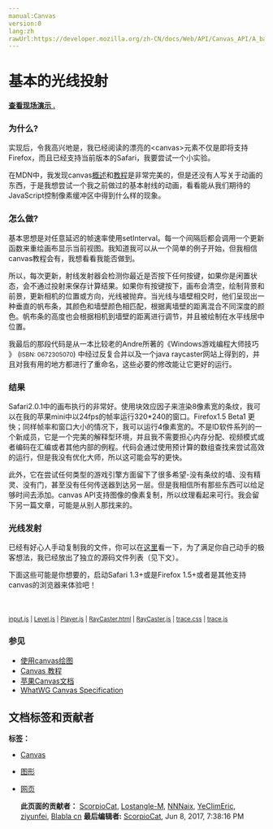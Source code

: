 ```yaml
---
manual:Canvas
version:0
lang:zh
rawUrl:https://developer.mozilla.org/zh-CN/docs/Web/API/Canvas_API/A_basic_ray-caster
---
```


# 基本的光线投射

  

 

 

 



 

**[查看现场演示 .](%78 "")**

 
### 为什么?<a name="Why.3F"></a>
 

实现后，令我高兴地是，我已经阅读的漂亮的&lt;canvas&gt;元素不仅是即将支持Firefox，而且已经支持当前版本的Safari，我要尝试一个小实验。

 

在MDN中，我发现canvas[概述](%67 "")和[教程](%79 "")是非常完美的，但是还没有人写关于动画的东西，于是我想尝试一个我之前做过的基本射线的动画，看看能从我们期待的JavaScript控制像素缓冲区中得到什么样的现象。

 
### 怎么做?<a name="How.3F"></a>
 

基本思想是对任意延迟的帧速率使用setInterval。每一个间隔后都会调用一个更新函数来重绘画布显示当前视图。我知道我可以从一个简单的例子开始，但我相信canvas教程会有，我想看看我能否做到。

 

所以，每次更新，射线发射器会检测你最近是否按下任何按键，如果你是闲置状态，会不通过投射来保存计算结果。如果你有按键按下，画布会清空，绘制背景和前景，更新相机的位置或方向，光线被抛弃。当光线与墙壁相交时，他们呈现出一种垂直的帆布条，其颜色和墙壁颜色相匹配，根据离墙壁的距离混合不同深度的颜色。帆布条的高度也会根据相机到墙壁的距离进行调节，并且被绘制在水平线居中位置。

 

我最后的那段代码是从一本比较老的Andre所著的《Windows游戏编程大师技巧 》 (<small>ISBN: 0672305070</small>) 中经过反复合并以及一个java raycaster网站上得到的，并且对我有用的地方都进行了重命名，这些必要的修改能让它更好的运行。

 
### 结果<a name="Results"></a>
 

Safari2.0.1中的画布执行的非常好。使用块效应因子来渲染8像素宽的条纹，我可以在我的苹果mini中以24fps的帧率运行320*240的窗口。Firefox1.5 Beta1 更快；同样帧率和窗口大小的情况下，我可以运行4像素宽的。不是ID软件系列的一个新成员，它是一个完美的解释型环境，并且我不需要担心内存分配、视频模式或者编码在汇编或者其他内部的例程。代码会通过使用预计算的数组查找来尝试高效的运行，但是我没有优化大师，所以这可能会写的更快。

 

此外，它在尝试任何类型的游戏引擎方面留下了很多希望-没有条纹的墙、没有精灵、没有门，甚至没有任何传送器到达另一层。但是我相信所有那些东西可以给足够时间去添加。canvas API支持图像的像素复制，所以纹理看起来可行。我会留下另一篇文章，可能是从别人那找来的。

 
### 光线发射<a name="The_RayCaster"></a>
 

已经有好心人手动复制我的文件，你可以在[这里](%80 "")看一下，为了满足你自己动手的极客想法，我已经放出了独立的源码文件列表（见下文）。

 

下面这些可能是你想要的，启动Safari 1.3+或是Firefox 1.5+或者是其他支持canvas的浏览器来体验吧！<br></br> <br></br> <small>[input.js](%81 "") | [Level.js](%82 "") | [Player.js](%83 "") | [RayCaster.html](%84 "") | [RayCaster.js](%85 "") | [trace.css](%86 "") | [trace.js](%87 "") </small>

 
### 参见<a name="See_Also"></a>
 
 * [使用canvas绘图](%88 "")
 * [Canvas 教程](%79 "")
 * [苹果Canvas文档](%90 "")
 * [WhatWG Canvas Specification](%91 "")
   

   
## 文档标签和贡献者
   **标签：** 
 * [Canvas](%51 "")
 * [图形](%92 "")
 * [网页](%93 "")
  
   **此页面的贡献者：** [ScorpioCat](%94 ""), [Lostangle-M](%95 ""), [NNNaix](%96 ""), [YeClimEric](%97 ""), [ziyunfei](%61 ""), [Blabla cn](%98 "") 
   **最后编辑者:** [ScorpioCat](%94 ""), <time>Jun 8, 2017, 7:38:16 PM</time> 
 
 
